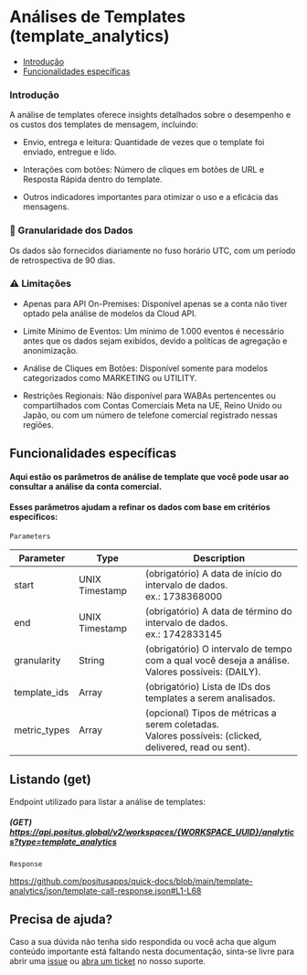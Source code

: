 # Análises de Templates (template_analytics)

- [Introdução](#introdução)
- [Funcionalidades específicas](#funcionalidades-específicas)

### Introdução

A análise de templates oferece insights detalhados sobre o desempenho e os custos dos templates de mensagem, incluindo:

- Envio, entrega e leitura: Quantidade de vezes que o template foi enviado, entregue e lido.

- Interações com botões: Número de cliques em botões de URL e Resposta Rápida dentro do template.

- Outros indicadores importantes para otimizar o uso e a eficácia das mensagens.

### 📅 Granularidade dos Dados
Os dados são fornecidos diariamente no fuso horário UTC, com um período de retrospectiva de 90 dias.

### ⚠️ Limitações
- Apenas para API On-Premises: Disponível apenas se a conta não tiver optado pela análise de modelos da Cloud API.

- Limite Mínimo de Eventos: Um mínimo de 1.000 eventos é necessário antes que os dados sejam exibidos, devido a políticas de agregação e anonimização.

- Análise de Cliques em Botões: Disponível somente para modelos categorizados como MARKETING ou UTILITY.

- Restrições Regionais: Não disponível para WABAs pertencentes ou compartilhados com Contas Comerciais Meta na UE, Reino Unido ou Japão, ou com um número de telefone comercial registrado nessas regiões.


## Funcionalidades específicas

#### Aqui estão os parâmetros de análise de template que você pode usar ao consultar a análise da conta comercial.
#### Esses parâmetros ajudam a refinar os dados com base em critérios específicos:

`Parameters`

| Parameter | Type             | Description                                                                                                 |
|-----------|------------------|-------------------------------------------------------------------------------------------------------------|
| start     | UNIX Timestamp   | (obrigatório) A data de início do intervalo de dados. <br/>ex.: 1738368000                                  |
| end       | UNIX Timestamp   | (obrigatório) A data de término do intervalo de dados. <br/>ex.: 1742833145                                 |
| granularity       | String           | (obrigatório)  O intervalo de tempo com a qual você deseja a análise. <br/>Valores possíveis: (DAILY).      |
| template_ids       | Array  | (obrigatório) Lista de IDs dos templates a serem analisados.                                                |
| metric_types       | Array            | (opcional) Tipos de métricas a serem coletadas. <br/>Valores possíveis: (clicked, delivered, read ou sent). |

## Listando (get)

Endpoint utilizado para listar a análise de templates:

##### (GET) https://api.positus.global/v2/workspaces/{WORKSPACE_UUID}/analytics?type=template_analytics

`Response`

https://github.com/positusapps/quick-docs/blob/main/template-analytics/json/template-call-response.json#L1-L68

## Precisa de ajuda?

Caso a sua dúvida não tenha sido respondida ou você acha que algum conteúdo importante está faltando nesta documentação, sinta-se livre para abrir uma [issue](https://github.com/positusapps/quick-docs/issues) ou [abra um ticket](https://studio.posit.us/suporte) no nosso suporte.